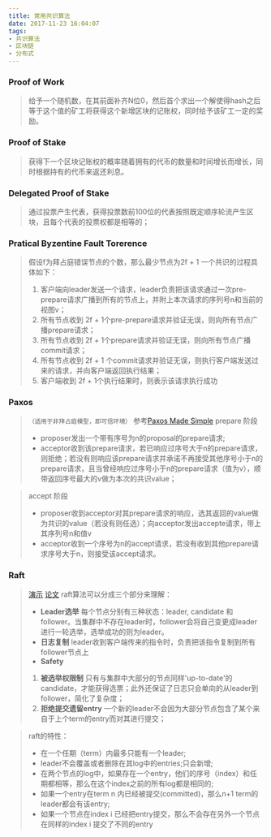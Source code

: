 ```yaml
---
title: 常用共识算法
date: 2017-11-23 16:04:07
tags:
- 共识算法
- 区块链
- 分布式
---
```


### Proof of Work

> 给予一个随机数，在其前面补齐N位0，然后首个求出一个解使得hash之后等于这个值的矿工将获得这个新增区块的记账权，同时给予该矿工一定的奖励。

### Proof of Stake
> 获得下一个区块记账权的概率随着拥有的代币的数量和时间增长而增长，同时根据持有的代币来返还利息。

### Delegated Proof of Stake
> 通过投票产生代表，获得投票数前100位的代表按照既定顺序轮流产生区块，且每个代表的投票权都是相等的；

### Pratical Byzentine Fault Torerence
> 假设f为拜占庭错误节点的个数，那么最少节点为2f + 1
> 一个共识的过程具体如下：
> 1. 客户端向leader发送一个请求，leader负责把该请求通过一次pre-prepare请求广播到所有的节点上，并附上本次请求的序列号n和当前的视图v；
> 2. 所有节点收到 2f + 1个pre-prepare请求并验证无误，则向所有节点广播prepare请求；
> 3. 所有节点收到 2f + 1个prepare请求并验证无误，则向所有节点广播commit请求；
> 4. 所有节点收到 2f + 1 个commit请求并验证无误，则执行客户端发送过来的请求，并向客户端返回执行结果；
> 5. 客户端收到 2f + 1个执行结果时，则表示该请求执行成功

### Paxos
> ``（适用于非拜占庭模型，即可信环境）``
> 参考[Paxos Made Simple](https://lamport.azurewebsites.net/pubs/paxos-simple.pdf)
> prepare 阶段
> * proposer发出一个带有序号为n的proposal的prepare请求;
> *  acceptor收到该prepare请求，若已响应过序号大于n的prepare请求，则拒绝；若没有则响应该prepare请求并承诺不再接受其他序号小于n的prepare请求，且当曾经响应过序号小于n的prepare请求（值为v），顺带返回序号最大的v做为本次的共识value；

> accept 阶段
> *  proposer收到acceptor对其prepare请求的响应，选其返回的value做为共识的value（若没有则任选）；向acceptor发出accepte请求，带上其序列号n和值v
> * acceptor收到一个序号为n的accept请求，若没有收到其他prepare请求序号大于n，则接受该accept请求。


### Raft
> [演示](http://thesecretlivesofdata.com/raft/)
> [论文](https://raft.github.io/raft.pdf)
> raft算法可以分成三个部分来理解：
> * **Leader选举**
> 每个节点分别有三种状态：leader, candidate 和 follower。当集群中不存在leader时，follower会将自己变更成leader进行一轮选举，选举成功的则为leader。
> * **日志复制**
> leader收到客户端传来的指令时，负责把该指令复制到所有follower节点上
> * **Safety**
> 1. **被选举权限制**
> 只有与集群中大部分的节点同样'up-to-date'的candidate，才能获得选票；此外还保证了日志只会单向的从leader到follower，简化了复杂度；
> 2. **拒绝提交遗留entry**
> 一个新的leader不会因为大部分节点包含了某个来自于上个term的entry而对其进行提交；


> raft的特性：
> * 在一个任期（term）内最多只能有一个leader;
> * leader不会覆盖或者删除在其log中的entries;只会新增;
> * 在两个节点的log中，如果存在一个entry，他们的序号（index）和任期都相等，那么在这个index之前的所有log都是相同的;
> * 如果一个entry在term n 内已经被提交(committed)，那么n+1 term的leader都会有该entry;
> * 如果一个节点在index i 已经把entry提交，那么不会存在另外一个节点在同样的index i 提交了不同的entry
